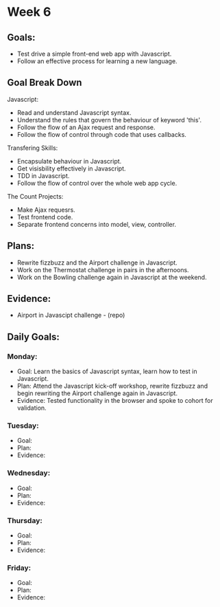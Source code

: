 # Week 6

## Goals:
- Test drive a simple front-end web app with Javascript.
- Follow an effective process for learning a new language.

## Goal Break Down
Javascript:
- Read and understand Javascript syntax.
- Understand the rules that govern the behaviour of keyword 'this'.
- Follow the flow of an Ajax request and response.
- Follow the flow of control through code that uses callbacks.

Transfering Skills:
- Encapsulate behaviour in Javascript.
- Get visisbility effectively in Javascript.
- TDD in Javascript.
- Follow the flow of control over the whole web app cycle.

The Count Projects:
- Make Ajax requesrs.
- Test frontend code.
- Separate frontend concerns into model, view, controller.

## Plans:
- Rewrite fizzbuzz and the Airport challenge in Javascript.
- Work on the Thermostat challenge in pairs in the afternoons.
- Work on the Bowling challenge again in Javascript at the weekend.

## Evidence:
- Airport in Javascipt challenge - (repo)

## Daily Goals:
### Monday:
- Goal: Learn the basics of Javascript syntax, learn how to test in Javascript.
- Plan: Attend the Javascript kick-off workshop, rewrite fizzbuzz and begin rewriting the Airport challenge again in Javascript.
- Evidence: Tested functionality in the browser and spoke to cohort for validation.

### Tuesday:
- Goal: 
- Plan: 
- Evidence: 

### Wednesday:
- Goal: 
- Plan: 
- Evidence: 

### Thursday:
- Goal: 
- Plan: 
- Evidence: 

### Friday:
- Goal: 
- Plan: 
- Evidence: 
